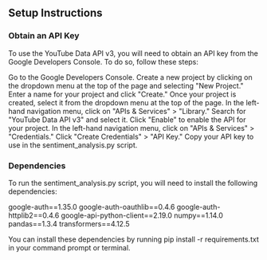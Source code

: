## Setup Instructions
### Obtain an API Key
To use the YouTube Data API v3, you will need to obtain an API key from the Google Developers Console. To do so, follow these steps:

Go to the Google Developers Console.
Create a new project by clicking on the dropdown menu at the top of the page and selecting "New Project."
Enter a name for your project and click "Create."
Once your project is created, select it from the dropdown menu at the top of the page.
In the left-hand navigation menu, click on "APIs & Services" > "Library."
Search for "YouTube Data API v3" and select it.
Click "Enable" to enable the API for your project.
In the left-hand navigation menu, click on "APIs & Services" > "Credentials."
Click "Create Credentials" > "API Key."
Copy your API key to use in the sentiment_analysis.py script.

### Dependencies
To run the sentiment_analysis.py script, you will need to install the following dependencies:

google-auth==1.35.0
google-auth-oauthlib==0.4.6
google-auth-httplib2==0.4.6
google-api-python-client==2.19.0
numpy==1.14.0
pandas==1.3.4
transformers==4.12.5

You can install these dependencies by running pip install -r requirements.txt in your command prompt or terminal.
